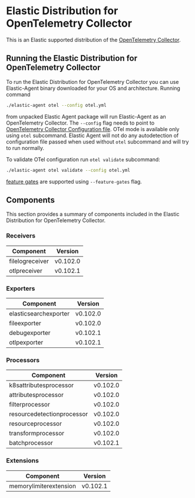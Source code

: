 # Elastic Distribution for OpenTelemetry Collector

This is an Elastic supported distribution of the [OpenTelemetry Collector](https://github.com/open-telemetry/opentelemetry-collector).

## Running the Elastic Distribution for OpenTelemetry Collector

To run the Elastic Distribution for OpenTelemetry Collector you can use Elastic-Agent binary downloaded for your OS and architecture. 
Running command 

```bash
./elastic-agent otel --config otel.yml
```

from unpacked Elastic Agent package will run Elastic-Agent as an OpenTelemetry Collector. The `--config` flag needs to point to [OpenTelemetry Collector Configuration file](https://opentelemetry.io/docs/collector/configuration/). OTel mode is available only using `otel` subcommand. Elastic Agent will not do any autodetection of configuration file passed when used without `otel` subcommand and will try to run normally.


To validate OTel configuration run `otel validate` subcommand:

```bash
./elastic-agent otel validate --config otel.yml
```

[feature gates](https://github.com/open-telemetry/opentelemetry-collector/blob/main/featuregate/README.md#controlling-gates) are supported using `--feature-gates` flag.

## Components

This section provides a summary of components included in the Elastic Distribution for OpenTelemetry Collector.


### Receivers

| Component | Version |
|---|---|
| filelogreceiver | v0.102.0|
| otlpreceiver | v0.102.1|




### Exporters

| Component | Version |
|---|---|
| elasticsearchexporter | v0.102.0|
| fileexporter | v0.102.0|
| debugexporter | v0.102.1|
| otlpexporter | v0.102.1|




### Processors

| Component | Version |
|---|---|
| k8sattributesprocessor | v0.102.0|
| attributesprocessor | v0.102.0|
| filterprocessor | v0.102.0|
| resourcedetectionprocessor | v0.102.0|
| resourceprocessor | v0.102.0|
| transformprocessor | v0.102.0|
| batchprocessor | v0.102.1|




### Extensions

| Component | Version |
|---|---|
| memorylimiterextension | v0.102.1|


